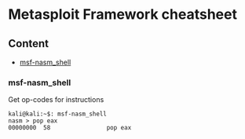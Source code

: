 # Metasploit Framework cheatsheet

## Content
- [msf-nasm_shell](#msf-nasm_shell)

### msf-nasm_shell
Get op-codes for instructions
```
kali@kali:~$: msf-nasm_shell
nasm > pop eax
00000000  58                pop eax
```
